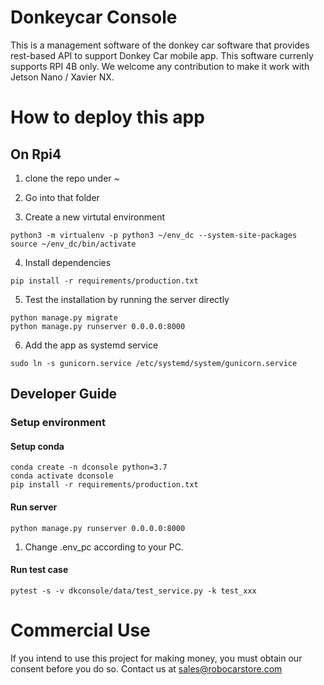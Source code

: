 # Donkeycar Console
This is a management software of the donkey car software that provides
rest-based API to support Donkey Car mobile app. This software currenly supports
RPI 4B only. We welcome any contribution to make it work with Jetson Nano /
Xavier NX.

# How to deploy this app

## On Rpi4


1. clone the repo under ~
2. Go into that folder

3. Create a new virtutal environment
```
python3 -m virtualenv -p python3 ~/env_dc --system-site-packages
source ~/env_dc/bin/activate
```

4. Install dependencies

```
pip install -r requirements/production.txt
```

5. Test the installation by running the server directly

```
python manage.py migrate
python manage.py runserver 0.0.0.0:8000
```

6. Add the app as systemd service

```
sudo ln -s gunicorn.service /etc/systemd/system/gunicorn.service
```

## Developer Guide

### Setup environment

#### Setup conda
```
conda create -n dconsole python=3.7
conda activate dconsole
pip install -r requirements/production.txt
```

#### Run server
```
python manage.py runserver 0.0.0.0:8000
```


1. Change .env_pc according to your PC.


#### Run test case

```
pytest -s -v dkconsole/data/test_service.py -k test_xxx
```

# Commercial Use
If you intend to use this project for making money, you must obtain our consent before you do so. Contact us at sales@robocarstore.com